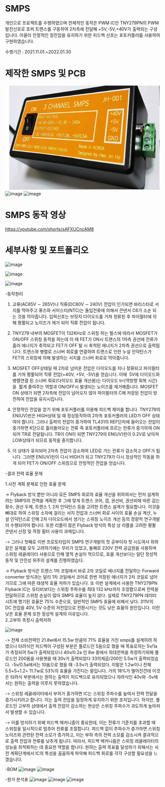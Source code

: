 # SMPS

개인으로 프로젝트를 수행하였으며 전체적인 동작은 PWM IC인 TNY279PN의 PWM 발진신호로 초퍼 트랜스를 구동하여 2차측에 전달해 +5V,-5V,+40V가 출력되는 구성입니다. 아울러 안정적인 정전압을 유지하기 위한 피드백 신호는 포토커플러를 사용하여 구현하였습니다.

수행기간 : 2021.11.01.~2022.01.30

# 제작한 SMPS 및 PCB 

![./result.jpg](./1.jpg)
![image](https://github.com/jinhoheoo/SMPS/assets/153490852/d1748533-69fa-4812-b305-584416baee55)
![image](https://github.com/jinhoheoo/SMPS/assets/153490852/f8c0981d-5c2f-426d-82c9-d54d7ddf9a5c)


# SMPS 동작 영상

https://youtube.com/shorts/sAFXUCncAM8

# 세부사항 및 포트폴리오


![image](https://github.com/jinhoheoo/SMPS/assets/153490852/d05125e2-eac5-4da4-be80-1ce280ccb0e9)

![image](https://github.com/jinhoheoo/SMPS/assets/153490852/370092da-d5f7-4be6-b61b-524f4f5d29df)

![image](https://github.com/jinhoheoo/SMPS/assets/153490852/bd05c39d-a4fa-48d6-b977-5fb2b7b6e834)

-동작원리

1. 교류(AC85V ∼ 265V)나 직류(DC80V ∼ 240V) 전압이 인가되면 바리스타로 서지를 막아주고 퓨즈와 서미스터(NTC)는 돌입전류에 의해서 콘덴서 C6가 소손 되는 것을 막아줍니다.
입력신호는 브릿지 다이오드를 거쳐 정류된 후 파이필터에 의해 평활되고 노이즈가 제거 되어 직류 전압이 됩니다.

2. TNY279 내부의 MOSFET이 132KHz로 스위칭 하는 펄스에 따라서 MOSFET가 ON/OFF 스위칭 동작을 하는데 이 때 FET가 ON시 트랜스의 1차측 권선에 전류가 흘러 에너지가 축적되고 FET가 OFF 될 시 축척된 에너지가 2차측 권선으로 출력됩니다. 트랜스와 병렬로 스너버 회로를 연결하여 트랜스로 인한 누설 인덕턴스가 FET의 스위칭에 의해 발생하는 서지를 스너버 회로로 막아줍니다.

3. MOSFET OFF상태일 때 2차로 넘어온 전압은 다이오드를 지나 정류되고 파이필터를 거쳐 평활되어 직류 전압(+40V, +5V, -5V)을 얻습니다. 이때  5V에 다이오드와 병렬연결 된 스너버 회로(다이오드 효율 개선용)는 다이오드 trr(역방향 회복 시간)을  짧게 줄여주는 역할과 ON/OFF시 발생되는 노이즈를 제거해줍니다. MOSFET ON 상태가 되면 2차측에 전압이 넘어오지 않아 파이필터의 C에 저장된 전압이 방전하여 전압을 유지시킵니다.

4. 안정적인 전압을 얻기 위해 포토커플러를 이용해 피드백 제어를 합니다. TNY279의 EN(UV)핀은 HIGH상태 일 때 정상동작하여 2차측 포토커플러의 LED가 OFF 상태여야 합니다. 그러나 출력의 전압이 증가하여 TL431의 REF단자에 들어오는 전압이 증가하면 K단으로 흘러들어오는 전류 즉 포토커플러에 흐르는 전류가 증가하여 ON되어 TR로 전달됩니다. TR이 ON이 되면 TNY279의 EN(UV)핀이 0.2V로 낮아져 LOW상태가 되므로 동작을 중지합니다.

5. 이 상태가 유지되어 2차측 전압이 감소하여 LED로 가는 전류가 감소하고  OFF가 됩니다. 그러면 EN(UV)핀이 다시 HIGH가 되고 TNY279가 다시 정상적인 작동을 하게 되어 FET가 ON/OFF 스위칭으로 안정적인 전압을 얻습니다.

-결과
전력 효율 문제

1.사전 계획 문제로 인한 효율 문제
   
-> Flyback 방식 뿐만 아니라 모든 SMPS 회로의 효율 개선을 위하여서는 먼저 설계하려는 SMPS의 전력을 계획한 후 그에 맞게 트랜스 코어, 갭, 권선비, 권선비에 따른 감는 횟수, 권선 두께, 트랜스 1, 2차 인덕턴스 등을 고려한 트랜스 설계가 필요합니다. 이것을 뼈대로 하여 스위칭 소자에 걸리는 서지 전압과 스너버 회로 사이의 효율 손실 계산, 누설 인덕턴스로 인해 2차 다이오드에서 생기는 스위칭 노이즈 개선 등의 정량적 연구개발이 수행되어야 합니다. 또한 리플이 많은 Flyback 방식의 특성 상 리플을 고려한 평활 콘덴서 선정 및 적정 필터 사용이 과제입니다.
   
-> 그러나 첫째로 이번 프로토타입이 SMPS 연구개발의 첫 공부이자 첫 시도여서 위와 같은 설계를 모두 고려하기에는 무리가 있었고, 둘째로 220V 전력 공급원을 사용하며 스위칭 레귤레이터 사용으로 인해 열적 손실이 적으므로, 효율 개선보다는 일단 정성적 동작 및 안전성 위주의 설계를 진행하였습다.

-> Flyback 방식은 트랜스 1차 코일에서 바로 2차 코일로 에너지를 전달하는 Forward converter 방식과는 달리 1차 코일에서 코어로 한번 저장된 에너지가 2차 코일로 넘어가므로 그에 따른 태생적 효율 저하가 있습니다. 또 이번 설계에서 사용한 TNY279PN Flyback IC는 듀티비보다는 스위칭 주파수를 최대 132 kHz까지 조정함으로써 전력을 전달하므로 스위칭 손실이 많아 SMPS 효율이 높지 않다. 실제로 TNY279PN 데이터시트에 명기된 효율은 75% 수준으로, 일반적인 SMPS 효율에 비해서 낮다. 311V의 DC 전압을 40V, 5V 수준의 저전압으로 전환시키는 것도 낮은 효율의 원인입니다. 이런 낮은 효율 문제 또한 정성적 설계의 이유입니다.    
2.고부하 측정시 출력저하

![image](https://github.com/jinhoheoo/SMPS/assets/153490852/7e3a3512-61c5-455e-889c-c62aa503e0dc)

-> 전체 소비전력인 21.8w에서 15.5w 만큼의 71% 효율을 가진 smps를 설계하려 하였으나 타려식인 피드백이 구성된 부분은 풀로드인 5옴으로 했을 때 목표로하는 5v/1a가 측정되어 5w가 출력되었으나 40v/0.2a 인 8w 중에서  최대전력을 측정하기위해 풀로드인 200옴을 사용햇을 때 30v가 출력되었다 33의제곱/200인 5.5w가 출력되었습다. -5v/0.5a에서는 10옴으로 했을 때 -3.5v가 출력되었다. 이말은 1.2w이니 전체 5.5+5+1.2= 11.7w로 53%의 효율을 가진다는 말입니다. 거의 18%가 떨어진건데 이것은 타려식 부분에서는 원하는 출력이 피드백으로 유지되었으나 자려식인 40v와 -5v에서는 원하는 출력을 이루지 못하였습니다. 

-> 스위칭 레귤레이터에서 부하가 증가하면 IC는 스위칭 주파수를 높여서 전력 전달을 증가시키려고 합니다. 이는 출력 전압을 일정하게 유지하기 위한 조치입니다. 하지만, 풀로드인 고부하 상태에서 출력 전압이 감소하는 현상은 스위칭 주파수가 과도하게 높아져서 발생할 수 있습니다. 

-> 이를 방지하기 위해 피드백 메커니즘이 중요한데, 이는 전류가 기준치를 초과할 때 스위칭을 일시적으로 멈추어 전류를 조절합니다. 피드백 없이 주파수가 증가하면 스위칭 노이즈와 관련된 전력 소모가 증가하고, 이는 부하 측의 전력 소모를 감소시켜 결과적으로 출력 전압과 전류를 낮추게 됩니다. 따라서, 피드백 메커니즘은 스위칭 레귤레이터의 성능을 최적화하는 데 중요한 역할을 합니다. 원하는 출력 목표를 달성하기 위해서는 사전 계획단계에서 IC의 특성을 꼼꼼하게 파악해 피드백 회로를 각각 구성할 필요성을 느꼈습니다.



-BOM
![image](https://github.com/jinhoheoo/SMPS/assets/153490852/eaefd9d5-5a04-4ba1-b012-366cded46aca)
![image](https://github.com/jinhoheoo/SMPS/assets/153490852/c8c41eae-2521-427e-af90-43c8e175160d)

-원가 분석표
![image](https://github.com/jinhoheoo/SMPS/assets/153490852/25c7f08f-c440-4f16-b0e9-0dbae596ffbe)
![image](https://github.com/jinhoheoo/SMPS/assets/153490852/ee561783-e869-4f5c-90e7-eb80cb6ba941)
![image](https://github.com/jinhoheoo/SMPS/assets/153490852/8b4f7456-fa9e-4da9-8e74-1a9f2628ac46)



